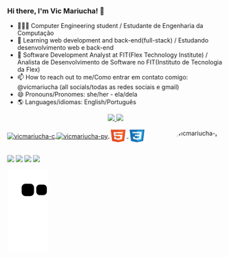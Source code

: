 ### Hi there, I'm Vic Mariucha! 👋

- 👩🏼‍💻 Computer Engineering student / Estudante de Engenharia da Computação
- 🌱 Learning web development and back-end(full-stack) / Estudando desenvolvimento web e back-end
- 🔎 Software Development Analyst at FIT(Flex Technology Institute) / Analista de Desenvolvimento de Software no FIT(Instituto de Tecnologia da Flex)
- 📫 How to reach out to me/Como entrar em contato comigo: @vicmariucha (all socials/todas as redes sociais e gmail)
- 😄 Pronouns/Pronomes: she/her - ela/dela
- 🌎 Languages/idiomas: English/Português

<div align="center">
  <a href="https://github.com/vicmariucha">
  <img width="45%" src="https://github-readme-stats.vercel.app/api/top-langs/?username=vicmariucha&layout=compact&langs_count=7&theme=tokyonight"/>
  <img width="45%" src="https://github-readme-stats.vercel.app/api?username=vicmariucha&show_icons=true&theme=tokyonight&include_all_commits=true&count_private=true"/>
</div>

<div style="display: inline_block"><br>
  <img align="center" alt="vicmariucha-c" height="25" width="30" src="https://upload.wikimedia.org/wikipedia/commons/thumb/1/18/C_Programming_Language.svg/1200px-C_Programming_Language.svg.png">
  <img align="center" alt="vicmariucha-py" height="30" width="40" src="https://cdn.jsdelivr.net/gh/devicons/devicon/icons/python/python-original.svg">
  <img align="center" alt="vicmariucha-HTML" height="30" width="40" src="https://raw.githubusercontent.com/devicons/devicon/master/icons/html5/html5-original.svg">
  <img align="center" alt="vicmariucha-CSS" height="30" width="40" src="https://raw.githubusercontent.com/devicons/devicon/master/icons/css3/css3-original.svg">
  
  
  <img align="right" alt="vicmariucha-pic" height="150" style="border-radius:50px;" src="https://img.skoob.com.br/dISkJ-eSKJ-UEf1nmg33ivNGfC0=/170x170/center/top/smart/filters:format(jpeg)/https://skoob.s3.amazonaws.com/usuarios/5330903/5330903SK-V11624982584G.jpg">
</div>

##

<div> 
  <a href="https://www.youtube.com/channel/UCcxjjBdM5oqULbTWu2zkFPA" target="_blank"><img src="https://img.shields.io/badge/YouTube-FF0000?style=for-the-badge&logo=youtube&logoColor=white" target="_blank"></a>
  <a href="https://instagram.com/vicmariucha" target="_blank"><img src="https://img.shields.io/badge/-Instagram-%23E4405F?style=for-the-badge&logo=instagram&logoColor=white" target="_blank"></a>
  <a href = "mailto:vicmariucha@gmail.com"><img src="https://img.shields.io/badge/-Gmail-%23333?style=for-the-badge&logo=gmail&logoColor=white" target="_blank"></a>
  <a href="https://www.linkedin.com/in/victoria-mariucha/" target="_blank"><img src="https://img.shields.io/badge/-LinkedIn-%230077B5?style=for-the-badge&logo=linkedin&logoColor=white" target="_blank"></a> 
 
  ![Snake animation](https://github.com/rafaballerini/rafaballerini/blob/output/github-contribution-grid-snake.svg)
 
</div>
